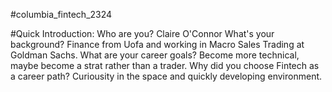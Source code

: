 #columbia_fintech_2324

#Quick Introduction:
Who are you? Claire O'Connor
What's your background? Finance from Uofa and working in Macro Sales Trading at Goldman Sachs.
What are your career goals? Become more technical, maybe become a strat rather than a trader.
Why did you choose Fintech as a career path? Curiousity in the space and quickly developing environment. 
